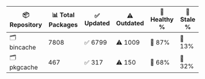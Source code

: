 | 📦 Repository | 📊 Total Packages | ✅ Updated | ⚠️ Outdated | 💚 Healthy % | 🔴 Stale % |
|---------------|-------------------|------------|-------------|-------------|------------|
| 🗂️ bincache | 7808 | ✅ 6799 | ⚠️ 1009 | 💚 87% | 🔴 13% |
| 🗂️ pkgcache | 467 | ✅ 317 | ⚠️ 150 | 💚 68% | 🔴 32% |
